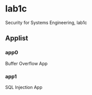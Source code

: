 lab1c
=====

Security for Systems Engineering, lab1c

## Applist ##

### app0 ###

Buffer Overflow App

### app1 ###

SQL Injection App
